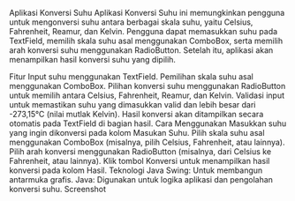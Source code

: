 Aplikasi Konversi Suhu
Aplikasi Konversi Suhu ini memungkinkan pengguna untuk mengonversi suhu antara berbagai skala suhu, yaitu Celsius, Fahrenheit, Reamur, dan Kelvin. Pengguna dapat memasukkan suhu pada TextField, memilih skala suhu asal menggunakan ComboBox, serta memilih arah konversi suhu menggunakan RadioButton. Setelah itu, aplikasi akan menampilkan hasil konversi suhu yang dipilih.

Fitur
Input suhu menggunakan TextField.
Pemilihan skala suhu asal menggunakan ComboBox.
Pilihan konversi suhu menggunakan RadioButton untuk memilih antara Celsius, Fahrenheit, Reamur, dan Kelvin.
Validasi input untuk memastikan suhu yang dimasukkan valid dan lebih besar dari -273,15°C (nilai mutlak Kelvin).
Hasil konversi akan ditampilkan secara otomatis pada TextField di bagian hasil.
Cara Menggunakan
Masukkan suhu yang ingin dikonversi pada kolom Masukan Suhu.
Pilih skala suhu asal menggunakan ComboBox (misalnya, pilih Celsius, Fahrenheit, atau lainnya).
Pilih arah konversi menggunakan RadioButton (misalnya, dari Celsius ke Fahrenheit, atau lainnya).
Klik tombol Konversi untuk menampilkan hasil konversi pada kolom Hasil.
Teknologi
Java Swing: Untuk membangun antarmuka grafis.
Java: Digunakan untuk logika aplikasi dan pengolahan konversi suhu.
Screenshot
